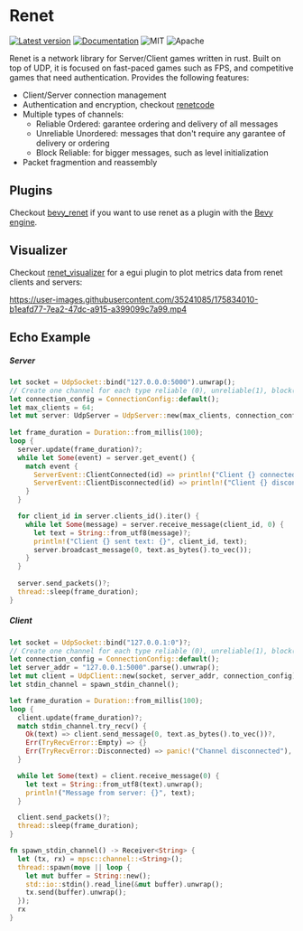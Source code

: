 # Renet
[![Latest version](https://img.shields.io/crates/v/renet.svg)](https://crates.io/crates/renet)
[![Documentation](https://docs.rs/renet/badge.svg)](https://docs.rs/renet)
![MIT](https://img.shields.io/badge/license-MIT-blue.svg)
![Apache](https://img.shields.io/badge/license-Apache-blue.svg)

Renet is a network library for Server/Client games written in rust. Built on top of UDP,
it is focused on fast-paced games such as FPS, and competitive games that need authentication.
Provides the following features:

- Client/Server connection management
- Authentication and encryption, checkout [renetcode](https://github.com/lucaspoffo/renet/tree/master/renetcode)
- Multiple types of channels:
    - Reliable Ordered: garantee ordering and delivery of all messages
    - Unreliable Unordered: messages that don't require any garantee of delivery or ordering
    - Block Reliable: for bigger messages, such as level initialization
- Packet fragmention and reassembly

## Plugins

Checkout [bevy_renet](https://github.com/lucaspoffo/renet/tree/master/bevy_renet) if you want to use renet as a plugin with the [Bevy engine](https://bevyengine.org/).

## Visualizer

Checkout [renet_visualizer](https://github.com/lucaspoffo/renet/tree/master/renet_visualizer) for a egui plugin to plot metrics data from renet clients and servers:

https://user-images.githubusercontent.com/35241085/175834010-b1eafd77-7ea2-47dc-a915-a399099c7a99.mp4

## Echo Example
##### Server

```rust
let socket = UdpSocket::bind("127.0.0.0:5000").unwrap();
// Create one channel for each type reliable (0), unreliable(1), block(2)
let connection_config = ConnectionConfig::default();
let max_clients = 64;
let mut server: UdpServer = UdpServer::new(max_clients, connection_config, socket)?;
    
let frame_duration = Duration::from_millis(100);
loop {
  server.update(frame_duration)?;
  while let Some(event) = server.get_event() {
    match event {
      ServerEvent::ClientConnected(id) => println!("Client {} connected.", id),
      ServerEvent::ClientDisconnected(id) => println!("Client {} disconnected: {}", id)
    }
  }

  for client_id in server.clients_id().iter() {
    while let Some(message) = server.receive_message(client_id, 0) {
      let text = String::from_utf8(message)?;
      println!("Client {} sent text: {}", client_id, text);
      server.broadcast_message(0, text.as_bytes().to_vec());
    }
  }
        
  server.send_packets()?;
  thread::sleep(frame_duration);
}
```

##### Client
```rust
let socket = UdpSocket::bind("127.0.0.1:0")?;
// Create one channel for each type reliable (0), unreliable(1), block(2)
let connection_config = ConnectionConfig::default();
let server_addr = "127.0.0.1:5000".parse().unwrap();
let mut client = UdpClient::new(socket, server_addr, connection_config)?;
let stdin_channel = spawn_stdin_channel();

let frame_duration = Duration::from_millis(100);
loop {
  client.update(frame_duration)?;
  match stdin_channel.try_recv() {
    Ok(text) => client.send_message(0, text.as_bytes().to_vec())?,
    Err(TryRecvError::Empty) => {}
    Err(TryRecvError::Disconnected) => panic!("Channel disconnected"),
  }

  while let Some(text) = client.receive_message(0) {
    let text = String::from_utf8(text).unwrap();
    println!("Message from server: {}", text);
  }

  client.send_packets()?;
  thread::sleep(frame_duration);
}

fn spawn_stdin_channel() -> Receiver<String> {
  let (tx, rx) = mpsc::channel::<String>();
  thread::spawn(move || loop {
    let mut buffer = String::new();
    std::io::stdin().read_line(&mut buffer).unwrap();
    tx.send(buffer).unwrap();
  });
  rx
}

```
 
